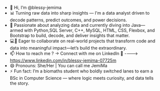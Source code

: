 - 👋 Hi, I’m @blessy-jemima
- 📊 Turning raw data into sharp insights — I'm a data analyst driven to decode patterns, predict outcomes, and power decisions.
- 🚀 Passionate about analyzing data and currently diving into Java—armed with Python,SQL Server, C++, MySQL, HTML, CSS, Flexbox, and Bootstrap to build, decode, and deliver insights that matter.
- 💻🌱 Eager to collaborate on real-world projects that transform code and data into meaningful impact—let’s build the extraordinary.
- 📫 How to reach me ? → Connect with me on LinkedIn 💬 ----> https://www.linkedin.com/in/blessy-jemima-07725m  
- 😄 Pronouns: She/Her | You can call me JemiMa
- ⚡ Fun fact: I’m a biomaths student who boldly switched lanes to earn a BSc in Computer Science — where logic meets curiosity, and data tells the story.

<!---
blessy-jemima/blessy-jemima is a ✨ special ✨ repository because its `README.md` (this file) appears on your GitHub profile.
You can click the Preview link to take a look at your changes.
--->
